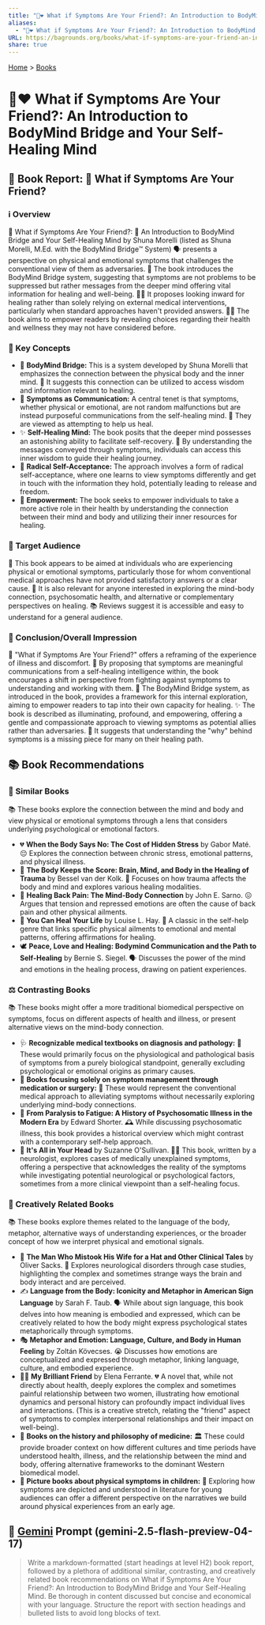 ```yaml
---
title: "🤕❤️ What if Symptoms Are Your Friend?: An Introduction to BodyMind Bridge and Your Self-Healing Mind"
aliases:
  - "🤕❤️ What if Symptoms Are Your Friend?: An Introduction to BodyMind Bridge and Your Self-Healing Mind"
URL: https://bagrounds.org/books/what-if-symptoms-are-your-friend-an-introduction-to-bodymind-bridge-and-your-self-healing-mind
share: true
---
```

[Home](../index.md) > [Books](./index.md)  
# 🤕❤️ What if Symptoms Are Your Friend?: An Introduction to BodyMind Bridge and Your Self-Healing Mind  
## 📖 Book Report: 🤔 What if Symptoms Are Your Friend?  
  
### ℹ️ Overview  
  
🤔 What if Symptoms Are Your Friend?: 🌉 An Introduction to BodyMind Bridge and Your Self-Healing Mind by Shuna Morelli (listed as Shuna Morelli, M.Ed. with the BodyMind Bridge™ System) 🗣️ presents a perspective on physical and emotional symptoms that challenges the conventional view of them as adversaries. 🌉 The book introduces the BodyMind Bridge system, suggesting that symptoms are not problems to be suppressed but rather messages from the deeper mind offering vital information for healing and well-being. 🧘‍♀️ It proposes looking inward for healing rather than solely relying on external medical interventions, particularly when standard approaches haven't provided answers. 🙋‍♀️ The book aims to empower readers by revealing choices regarding their health and wellness they may not have considered before.  
  
### 🔑 Key Concepts  
  
* 🌉 **BodyMind Bridge:** This is a system developed by Shuna Morelli that emphasizes the connection between the physical body and the inner mind. 🧠 It suggests this connection can be utilized to access wisdom and information relevant to healing.  
* 💬 **Symptoms as Communication:** A central tenet is that symptoms, whether physical or emotional, are not random malfunctions but are instead purposeful communications from the self-healing mind. 💖 They are viewed as attempting to help us heal.  
* ✨ **Self-Healing Mind:** The book posits that the deeper mind possesses an astonishing ability to facilitate self-recovery. 🧠 By understanding the messages conveyed through symptoms, individuals can access this inner wisdom to guide their healing journey.  
* 🫶 **Radical Self-Acceptance:** The approach involves a form of radical self-acceptance, where one learns to view symptoms differently and get in touch with the information they hold, potentially leading to release and freedom.  
* 💪 **Empowerment:** The book seeks to empower individuals to take a more active role in their health by understanding the connection between their mind and body and utilizing their inner resources for healing.  
  
### 🎯 Target Audience  
  
👥 This book appears to be aimed at individuals who are experiencing physical or emotional symptoms, particularly those for whom conventional medical approaches have not provided satisfactory answers or a clear cause. 🧐 It is also relevant for anyone interested in exploring the mind-body connection, psychosomatic health, and alternative or complementary perspectives on healing. 📚 Reviews suggest it is accessible and easy to understand for a general audience.  
  
### 📝 Conclusion/Overall Impression  
  
💭 "What if Symptoms Are Your Friend?" offers a reframing of the experience of illness and discomfort. 💖 By proposing that symptoms are meaningful communications from a self-healing intelligence within, the book encourages a shift in perspective from fighting against symptoms to understanding and working with them. 🌉 The BodyMind Bridge system, as introduced in the book, provides a framework for this internal exploration, aiming to empower readers to tap into their own capacity for healing. ✨ The book is described as illuminating, profound, and empowering, offering a gentle and compassionate approach to viewing symptoms as potential allies rather than adversaries. 🔑 It suggests that understanding the "why" behind symptoms is a missing piece for many on their healing path.  
  
## 📚 Book Recommendations  
  
### 🤝 Similar Books  
  
📚 These books explore the connection between the mind and body and view physical or emotional symptoms through a lens that considers underlying psychological or emotional factors.  
  
* 💔 **When the Body Says No: The Cost of Hidden Stress** by Gabor Maté. 😔 Explores the connection between chronic stress, emotional patterns, and physical illness.  
* 🧠 **The Body Keeps the Score: Brain, Mind, and Body in the Healing of Trauma** by Bessel van der Kolk. 🤕 Focuses on how trauma affects the body and mind and explores various healing modalities.  
* 🤕 **Healing Back Pain: The Mind-Body Connection** by John E. Sarno. 😖 Argues that tension and repressed emotions are often the cause of back pain and other physical ailments.  
* 💖 **You Can Heal Your Life** by Louise L. Hay. 🙏 A classic in the self-help genre that links specific physical ailments to emotional and mental patterns, offering affirmations for healing.  
* 🕊️ **Peace, Love and Healing: Bodymind Communication and the Path to Self-Healing** by Bernie S. Siegel. 🗣️ Discusses the power of the mind and emotions in the healing process, drawing on patient experiences.  
  
### ⚖️ Contrasting Books  
  
📚 These books might offer a more traditional biomedical perspective on symptoms, focus on different aspects of health and illness, or present alternative views on the mind-body connection.  
  
* 🩺 **Recognizable medical textbooks on diagnosis and pathology:** 🔬 These would primarily focus on the physiological and pathological basis of symptoms from a purely biological standpoint, generally excluding psychological or emotional origins as primary causes.  
* 💊 **Books focusing solely on symptom management through medication or surgery:** 🏥 These would represent the conventional medical approach to alleviating symptoms without necessarily exploring underlying mind-body connections.  
* 📜 **From Paralysis to Fatigue: A History of Psychosomatic Illness in the Modern Era** by Edward Shorter. 🕰️ While discussing psychosomatic illness, this book provides a historical overview which might contrast with a contemporary self-help approach.  
* 🧠 **It's All in Your Head** by Suzanne O'Sullivan. 👩‍⚕️ This book, written by a neurologist, explores cases of medically unexplained symptoms, offering a perspective that acknowledges the reality of the symptoms while investigating potential neurological or psychological factors, sometimes from a more clinical viewpoint than a self-healing focus.  
  
### 🎨 Creatively Related Books  
  
📚 These books explore themes related to the language of the body, metaphor, alternative ways of understanding experiences, or the broader concept of how we interpret physical and emotional signals.  
  
* 🧠 **The Man Who Mistook His Wife for a Hat and Other Clinical Tales** by Oliver Sacks. 🤪 Explores neurological disorders through case studies, highlighting the complex and sometimes strange ways the brain and body interact and are perceived.  
* ✍️ **Language from the Body: Iconicity and Metaphor in American Sign Language** by Sarah F. Taub. 🗣️ While about sign language, this book delves into how meaning is embodied and expressed, which can be creatively related to how the body might express psychological states metaphorically through symptoms.  
* 🎭 **Metaphor and Emotion: Language, Culture, and Body in Human Feeling** by Zoltán Kövecses. 😭 Discusses how emotions are conceptualized and expressed through metaphor, linking language, culture, and embodied experience.  
* 👯‍♀️ **My Brilliant Friend** by Elena Ferrante. 💔 A novel that, while not directly about health, deeply explores the complex and sometimes painful relationship between two women, illustrating how emotional dynamics and personal history can profoundly impact individual lives and interactions. (This is a creative stretch, relating the "friend" aspect of symptoms to complex interpersonal relationships and their impact on well-being).  
* 📜 **Books on the history and philosophy of medicine:** 🏛️ These could provide broader context on how different cultures and time periods have understood health, illness, and the relationship between the mind and body, offering alternative frameworks to the dominant Western biomedical model.  
* 🧸 **Picture books about physical symptoms in children:** 🤧 Exploring how symptoms are depicted and understood in literature for young audiences can offer a different perspective on the narratives we build around physical experiences from an early age.  
  
## 💬 [Gemini](../software/gemini.md) Prompt (gemini-2.5-flash-preview-04-17)  
> Write a markdown-formatted (start headings at level H2) book report, followed by a plethora of additional similar, contrasting, and creatively related book recommendations on What if Symptoms Are Your Friend?: An Introduction to BodyMind Bridge and Your Self-Healing Mind. Be thorough in content discussed but concise and economical with your language. Structure the report with section headings and bulleted lists to avoid long blocks of text.
